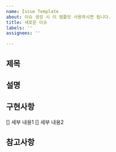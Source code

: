 ```yaml
---
name: Issue Template
about: 이슈 생성 시 이 템플릿 사용하시면 됩니다.
title: 새로운 이슈
labels: ''
assignees: ''

---
```


## 제목

## 설명

## 구현사항
[] 세부 내용1
[] 세부 내용2

## 참고사항

